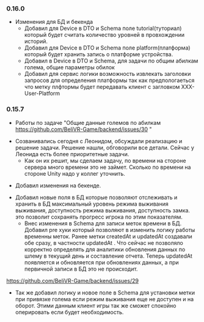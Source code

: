 ### 0.16.0
* Изменения для БД и бекенда
  - Добавил для Device в DTO и Schema поле tutorial(туториал) который будет считать количество уровней в провхождении историй.
  - Добавил для Device в DTO и Schema поле platform(платформа) который будет хранить запись о платформе устройства.
  - Добавил в Device в DTO и Schema, для задачи по общим абилкам голема, общие параметры обилок
  - Добавил для сервис логики возможность извлекать заголовки запросов для определения платформы так как предпологаеться что метку плфтормы будет передавать клиент с загловком XXX-User-Platform

### 0.15.7

* Работы по задаче "Общие данные големов по абилкам https://github.com/BeliVR-Game/backend/issues/30 "
- Созванивались сегодня с Леонидом, обсуждали реализацию и решение задачи. Решение нашли, обговорили все детали. Сейчас у Леонида есть более приоритетные задачи. 
  - Как он их решит, мы сделаем задачу, по времени на стороне сервера много времени это не займет. Сколько по времени на стороне Unity надо у коллег уточнить.

* Добавил изменения на бекенде. 
- Добавил новые поля в БД которые позволяют отслеживать и хранить в БД максимальный уровень режима выживания выживания, доступность режима выживания, доступность замка. это позволит сохранять прогресс игрока по этим показателям.
  - Внес изменения в Schema для записи меток времени в БД. Добавил pre хуки который позволяют в изменить логику работы временны меток. Ранее метки 
    createdAt и updatedAt создавали обе сразу, в частности updatedAt . Что  сейчас не позволяло корректно определять для аналитики обновления данных по шлему в текущий день и составление отчета. Теперь updatedAt появляется и обновляется  при обновлениях данных,  а при первичной записи в БД это не происходит.

https://github.com/BeliVR-Game/backend/issues/29
- Так же добавил логику и новое поле в Schema для установки метки при привязке голема если режим выживания еще не доступен и на оборот. Этими данным клиент игры так же сможет спокойно оперировать если будет необходимость.